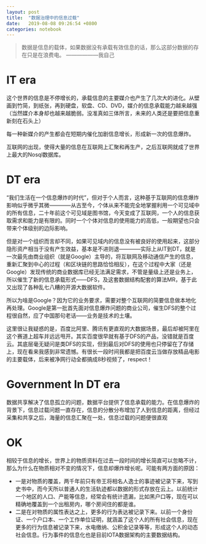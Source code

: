 ```yaml
---
layout: post
title:  "数据治理中的信息过载"
date:   2019-08-08 09:26:54 +0800
categories: notebook
---
```


> 数据是信息的载体，如果数据没有承载有效信息的话，那么这部分数据的存在只是在浪费电。 ——————我自己

# IT era

这个世界的信息是不停增长的，承载信息的主要媒介也产生了几次大的进化。从壁画到竹简，到纸张，再到硬盘，软盘、CD、DVD，媒介的信息承载能力越来越强（当然媒介本身却也越来越脆弱。没准真如三体所言，未来的人类还是要把信息重新刻在石头上）

每一种新媒介的产生都会在短期内催化加剧信息增长，形成新一次的信息爆炸。

互联网的出现，使得大量的信息在互联网上汇聚和再生产，之后互联网就成了世界上最大的Nosql数据库。

# DT era

“我们生活在一个信息爆炸的时代”，但对于个人而言，这种基于互联网的信息爆炸影响似乎微乎其微————从古至今，个体从来不能完全地掌握利用一个可见域中的所有信息，二十年前这个可见域是图书馆，今天变成了互联网，一个人的信息获取需求和能力是有限的。同时一个个体对信息的使用能力的高低，一般期望也只会带来个体级别的边际影响。

但是对一个组织而言却不同，如果可见域内的信息没有被良好的使用起来，这部分隐形资产相当于没有产生效益，基本是不进则退————实际上从IT到DT，就是一次最先由商业组织（就是Google）主导的，将互联网及移动通信产生的信息，重新汇聚到中心的过程（和区块链的思路恰恰相反），在这个过程中大家（还是Google）发现传统的商业数据库已经无法满足需求，不管是量级上还是业务上，所以催生了新的信息承载形式——DFS，及这套数据结构配套的算法MR，基于此又出现了各种乱七八糟的开源大数据软件。

所以为啥是Google？因为它的业务要求，需要对整个互联网的简要信息做本地化再处理。Google是第一批首先面对信息爆炸问题的商业公司，催生DFS的整个过程很自然，应了中国那句老话——业务是技术的土壤。

这里很让我疑惑的是，百度比阿里、腾讯有更直观的大数据场景，最后却被阿里在这个赛道上超车并远远甩开。其实百度很早就有基于DFS的产品，没错就是百度云。其底层毫无疑问是类DFS的实现，但到最后对DFS的使用也只停留在了存储上，现在看来我感到非常遗憾。有很长一段时间我都是把百度云当做存放精品电影的主要载体，后来被净网行动全都搞成8秒视频了，respect！

# Government In DT era
数据共享解决了信息孤立的问题，数据平台提供了信息承载的能力。在信息爆炸的背景下，信息过载问题一直存在，信息的分散分布增加了人到信息的距离，但经过采集和共享之后，海量的信息汇聚在一处，信息过载的问题便很直观


# OK
相较于信息的增长，世界上的物质资料在过去一段时间的增长简直可以忽略不计，那么为什么在物质相对不变的情况下，信息却爆炸增长呢。可能有两方面的原因：
- 一是对物质的覆盖，两千年前只有帝王将相名人逸士的事迹被记录下来，写到史书中，而今天所以普通人的生活轨迹都以数据的形式存放在云上。以前统计一个地区的人口、产能等信息，经常会有统计遗漏，比如黑户口等，现在可以精确地覆盖到一个出租房内，哪个房间住的都是谁。
- 二是在对物质的属性表达之上，更多的行为表达被记录下来。以前一个身份证、一个户口本、一个工作单位证明，就涵盖了这个人的所有社会信息，现在更多的行为信息被记录下来，水电缴纳、公积金记录等等，形成这个人的动态社会信息。行为事件的信息化也是目前IOTA数据架构的主要数据结构。
